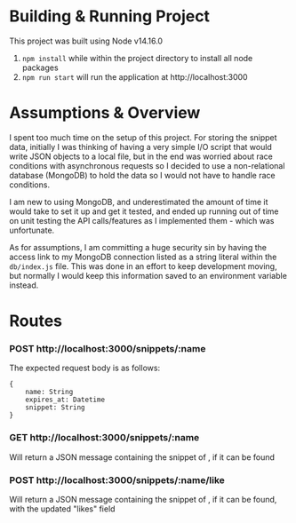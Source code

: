 # Building & Running Project
This project was built using Node v14.16.0

1) `npm install` while within the project directory to install all node packages
2) `npm run start` will run the application at http://localhost:3000

# Assumptions & Overview
I spent too much time on the setup of this project. For storing the snippet data, initially I was thinking of having a very simple I/O script that would write JSON objects to a local file, but in the end was worried about race conditions with asynchronous requests so I decided to use a non-relational database (MongoDB) to hold the data so I would not have to handle race conditions.

I am new to using MongoDB, and underestimated the amount of time it would take to set it up and get it tested, and ended up running out of time on unit testing the API calls/features as I implemented them - which was unfortunate.

As for assumptions, I am committing a huge security sin by having the access link to my MongoDB connection listed as a string literal within the `db/index.js` file. This was done in an effort to keep development moving, but normally I would keep this information saved to an environment variable instead.

# Routes
### POST http://localhost:3000/snippets/:name
The expected request body is as follows:
```
{
    name: String
    expires_at: Datetime
    snippet: String
}

```

### GET http://localhost:3000/snippets/:name
Will return a JSON message containing the snippet of <name>, if it can be found

### POST http://localhost:3000/snippets/:name/like
Will return a JSON message containing the snippet of <name>, if it can be found, with the updated "likes" field